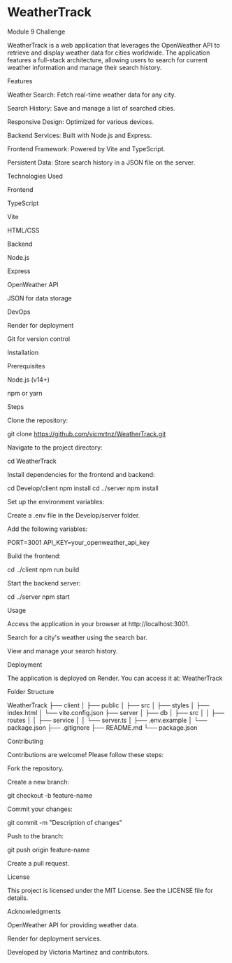 # WeatherTrack
Module 9 Challenge

WeatherTrack is a web application that leverages the OpenWeather API to retrieve and display weather data for cities worldwide. The application features a full-stack architecture, allowing users to search for current weather information and manage their search history.

Features

Weather Search: Fetch real-time weather data for any city.

Search History: Save and manage a list of searched cities.

Responsive Design: Optimized for various devices.

Backend Services: Built with Node.js and Express.

Frontend Framework: Powered by Vite and TypeScript.

Persistent Data: Store search history in a JSON file on the server.

Technologies Used

Frontend

TypeScript

Vite

HTML/CSS

Backend

Node.js

Express

OpenWeather API

JSON for data storage

DevOps

Render for deployment

Git for version control

Installation

Prerequisites

Node.js (v14+)

npm or yarn

Steps

Clone the repository:

git clone https://github.com/vicmrtnz/WeatherTrack.git

Navigate to the project directory:

cd WeatherTrack

Install dependencies for the frontend and backend:

cd Develop/client
npm install
cd ../server
npm install

Set up the environment variables:

Create a .env file in the Develop/server folder.

Add the following variables:

PORT=3001
API_KEY=your_openweather_api_key

Build the frontend:

cd ../client
npm run build

Start the backend server:

cd ../server
npm start

Usage

Access the application in your browser at http://localhost:3001.

Search for a city's weather using the search bar.

View and manage your search history.

Deployment

The application is deployed on Render. You can access it at: WeatherTrack

Folder Structure

WeatherTrack
├── client
│   ├── public
│   ├── src
│   ├── styles
│   ├── index.html
│   └── vite.config.json
├── server
│   ├── db
│   ├── src
│   │   ├── routes
│   │   ├── service
│   │   └── server.ts
│   ├── .env.example
│   └── package.json
├── .gitignore
├── README.md
└── package.json

Contributing

Contributions are welcome! Please follow these steps:

Fork the repository.

Create a new branch:

git checkout -b feature-name

Commit your changes:

git commit -m "Description of changes"

Push to the branch:

git push origin feature-name

Create a pull request.

License

This project is licensed under the MIT License. See the LICENSE file for details.

Acknowledgments

OpenWeather API for providing weather data.

Render for deployment services.

Developed by Victoria Martinez and contributors.

